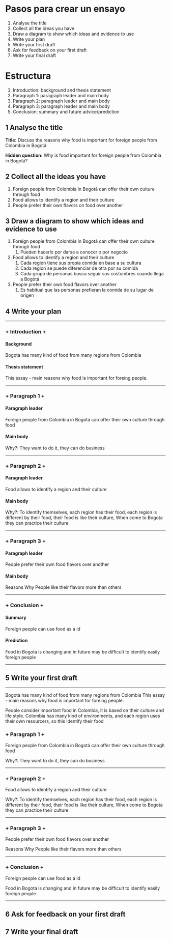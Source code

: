 # Pasos para crear un ensayo

1. Analyse the title
2. Collect all the ideas you have
3. Draw a diagram to show which ideas and evidence to use
4. Write your plan
5. Write your first draft
6. Ask for feedback on your first draft
7. Write your final draft

# Estructura

1. Introduction: background and thesis statement
2. Paragraph 1: paragraph leader and main body
3. Paragraph 2: paragraph leader and main body
4. Paragraph 3: paragraph leader and main body
5. Conclusion: summary and future advice/prediction

## 1 Analyse the title

**Title:** Discuss the reasons why food is important for foreign people from Colombia in Bogotá

**Hidden question:** Why is food important for foreign people from Colombia in Bogotá?

## 2 Collect all the ideas you have

1. Foreign people from Colombia in Bogotá can offer their own culture through food
2. Food allows to identify a region and their culture
3. People prefer their own flavors on food over another

## 3 Draw a diagram to show which ideas and evidence to use

1. Foreign people from Colombia in Bogotá can offer their own culture through food
   1. Pueden hacerlo por darse a conocer o por negocio
2. Food allows to identify a region and their culture
   1. Cada region tiene sus propia comida en base a su cultura
   2. Cada region se puede diferenciar de otra por su comida
   3. Cada grupo de personas busca seguir sus costumbres cuando llega a Bogotá
3. People prefer their own food flavors over another
   1. Es habitual que las personas prefieran la comida de su lugar de origen

## 4 Write your plan

***

### + Introduction +

#### Background

Bogota has many kind of food from many regions from Colombia

#### Thesis statement

This essay - main reasons why food is important for foreing people.

***

### + Paragraph 1 +

#### Paragraph leader

Foreign people from Colombia in Bogotá can offer their own culture through food

#### Main body

Why?: They want to do it, they can do business

***

### + Paragraph 2 +

#### Paragraph leader

Food allows to identify a region and their culture

#### Main body

Why?: To identify themselves, each region has their food, each region is different by their food, their food is like their culture, When come to Bogota they can practice their culture

***

### + Paragraph 3 +

#### Paragraph leader

People prefer their own food flavors over another

#### Main body

Reasons Why People like their flavors more than others

***

### + Conclusion +

#### Summary

Foreign people can use food as a id

#### Prediction

Food in Bogotá is changing and in future may be difficult to identify easily foreign people
***

## 5 Write your first draft

***

Bogota has many kind of food from many regions from Colombia
This essay - main reasons why food is important for foreing people.

People consider important food in Colombia, it is based on their culture and life style. Colombia has many kind of environments, and each region uses their own resourcers, so this identify their food

### + Paragraph 1 +

Foreign people from Colombia in Bogotá can offer their own culture through food



Why?: They want to do it, they can do business

***

### + Paragraph 2 +

Food allows to identify a region and their culture

Why?: To identify themselves, each region has their food, each region is different by their food, their food is like their culture, When come to Bogota they can practice their culture

***

### + Paragraph 3 +

People prefer their own food flavors over another

Reasons Why People like their flavors more than others

***

### + Conclusion +

Foreign people can use food as a id

Food in Bogotá is changing and in future may be difficult to identify easily foreign people

***

## 6 Ask for feedback on your first draft

## 7 Write your final draft
